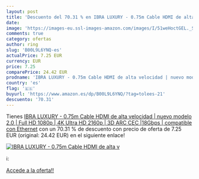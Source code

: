 ```yaml
---
layout: post
title: 'Descuento del 70.31 % en IBRA LUXURY - 0.75m Cable HDMI de alta v'
date: 
image: 'https://images-eu.ssl-images-amazon.com/images/I/51weHoctGEL._SL200_.jpg'
comments: true
category: ofertas
author: ring
slug: 'B00L9L6YNQ-es'
actualPrice: 7.25 EUR
currency: EUR
price: 7.25
comparePrice: 24.42 EUR
prodname: 'IBRA LUXURY - 0.75m Cable HDMI de alta velocidad | nuevo modelo 2.0 | Full HD 1080p | 4K Ultra HD 2160p | 3D ARC CEC |18Gbps | compatible con Ethernet'
country: 'es'
flag: '🇪🇸'
buyurl: 'https://www.amazon.es/dp/B00L9L6YNQ/?tag=tolees-21'
descuento: '70.31'
---
```


Tienes [IBRA LUXURY - 0.75m Cable HDMI de alta velocidad | nuevo modelo 2.0 | Full HD 1080p | 4K Ultra HD 2160p | 3D ARC CEC |18Gbps | compatible con Ethernet](https://www.amazon.es/dp/B00L9L6YNQ/?tag=tolees-21) con un 70.31 % de descuento con precio de oferta de 7.25 EUR (original: 24.42 EUR) en el siguiente enlace!

[![IBRA LUXURY - 0.75m Cable HDMI de alta v](https://images-eu.ssl-images-amazon.com/images/I/51weHoctGEL._SL200_.jpg)](https://www.amazon.es/dp/B00L9L6YNQ/?tag=tolees-21)

ℹ️:


[Accede a la oferta!!](https://www.amazon.es/dp/B00L9L6YNQ/?tag=tolees-21)
